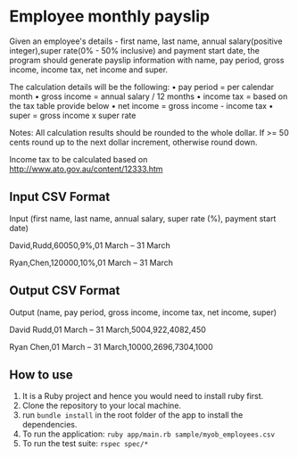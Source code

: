 Employee monthly payslip
========================
 
Given an employee's details - first name, last name, annual salary(positive integer),super rate(0% - 50% inclusive) and payment start date, the program should generate payslip information with name, pay period, gross income, income tax, net income and super.
 
The calculation details will be the following:
•       pay period = per calendar month
•       gross income = annual salary / 12 months
•       income tax = based on the tax table provide below
•       net income = gross income - income tax
•       super = gross income x super rate
 
Notes: All calculation results should be rounded to the whole dollar. If >= 50 cents round up to the next dollar increment, otherwise round down.
 
Income tax to be calculated based on http://www.ato.gov.au/content/12333.htm
 
Input CSV Format
----------------

Input (first name, last name, annual salary, super rate (%), payment start date)

David,Rudd,60050,9%,01 March – 31 March

Ryan,Chen,120000,10%,01 March – 31 March

Output CSV Format
-----------------

Output (name, pay period, gross income, income tax, net income, super)

David Rudd,01 March – 31 March,5004,922,4082,450

Ryan Chen,01 March – 31 March,10000,2696,7304,1000

How to use
----------

1. It is a Ruby project and hence you would need to install ruby first. 
2. Clone the repository to your local machine.
3. run ```bundle install``` in the root folder of the app to install the dependencies.
4. To run the application: ```ruby app/main.rb sample/myob_employees.csv```
5. To run the test suite: ```rspec spec/*```
